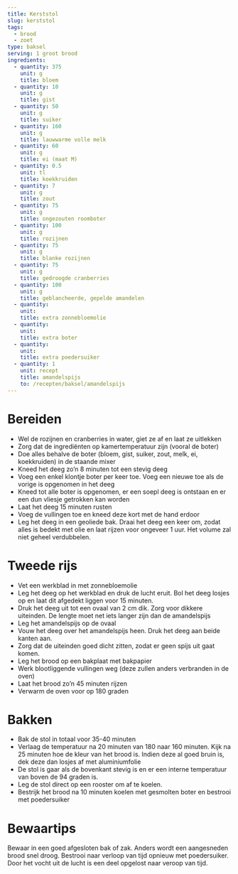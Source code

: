 ```yaml
---
title: Kerststol
slug: kerststol
tags: 
  - brood
  - zoet
type: baksel
serving: 1 groot brood
ingredients:
  - quantity: 375
    unit: g
    title: bloem
  - quantity: 10
    unit: g
    title: gist
  - quantity: 50
    unit: g
    title: suiker
  - quantity: 160
    unit: g
    title: lauwwarme volle melk
  - quantity: 60
    unit: g
    title: ei (maat M)
  - quantity: 0.5
    unit: tl
    title: koekkruiden
  - quantity: 7
    unit: g
    title: zout
  - quantity: 75  
    unit: g
    title: ongezouten roomboter
  - quantity: 100 
    unit: g
    title: rozijnen  
  - quantity: 75
    unit: g
    title: blanke rozijnen  
  - quantity: 75
    unit: g
    title: gedroogde cranberries
  - quantity: 100
    unit: g
    title: geblancheerde, gepelde amandelen  
  - quantity: 
    unit: 
    title: extra zonnebloemolie
  - quantity:
    unit: 
    title: extra boter
  - quantity: 
    unit: 
    title: extra poedersuiker
  - quantity: 1
    unit: recept
    title: amandelspijs
    to: /recepten/baksel/amandelspijs
---
```


# Bereiden

- Wel de rozijnen en cranberries in water, giet ze af en laat ze uitlekken
- Zorg dat de ingrediënten op kamertemperatuur zijn (vooral de boter)
- Doe alles behalve de boter (bloem, gist, suiker, zout, melk, ei, koekkruiden) in de staande mixer
- Kneed het deeg zo’n 8 minuten tot een stevig deeg
- Voeg een enkel klontje boter per keer toe. Voeg een nieuwe toe als de vorige is opgenomen in het deeg
- Kneed tot alle boter is opgenomen, er een soepl deeg is ontstaan en er een dun vliesje getrokken kan worden
- Laat het deeg 15 minuten rusten
- Voeg de vullingen toe en kneed deze kort met de hand erdoor
- Leg het deeg in een geoliede bak. Draai het deeg een keer om, zodat alles is bedekt met olie en laat rijzen voor ongeveer 1 uur. Het volume zal niet geheel verdubbelen.

# Tweede rijs

- Vet een werkblad in met zonnebloemolie
- Leg het deeg op het werkblad en druk de lucht eruit. Bol het deeg losjes op en laat dit afgedekt liggen voor 15 minuten.
- Druk het deeg uit tot een ovaal van 2 cm dik. Zorg voor dikkere uiteinden. De lengte moet net iets langer zijn dan de amandelspijs
- Leg het amandelspijs op de ovaal 
- Vouw het deeg over het amandelspijs heen. Druk het deeg aan beide kanten aan.
- Zorg dat de uiteinden goed dicht zitten, zodat er geen spijs uit gaat komen.
- Leg het brood op een bakplaat met bakpapier
- Werk blootliggende vullingen weg (deze zullen anders verbranden in de oven)
- Laat het brood zo’n 45 minuten rijzen
- Verwarm de oven voor op 180 graden


# Bakken

- Bak de stol in totaal voor 35-40 minuten
- Verlaag de temperatuur na 20 minuten van 180 naar 160 minuten. Kijk na 25 minuten hoe de kleur van het brood is. Indien deze al goed bruin is, dek deze dan losjes af met aluminiumfolie
- De stol is gaar als de bovenkant stevig is en er een interne temperatuur van boven de 94 graden is.
- Leg de stol direct op een rooster om af te koelen.
- Bestrijk het brood na 10 minuten koelen met gesmolten boter en bestrooi met poedersuiker


 
# Bewaartips

Bewaar in een goed afgesloten bak of zak. Anders wordt een aangesneden brood snel droog. 
Bestrooi naar verloop van tijd opnieuw met poedersuiker. Door het vocht uit de lucht is een deel opgelost naar veroop van tijd.
